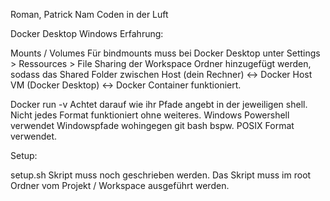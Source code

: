 Roman, Patrick Nam Coden in der Luft


Docker Desktop Windows Erfahrung:

Mounts / Volumes
    Für bindmounts muss bei Docker Desktop unter Settings > Ressources > File Sharing der Workspace Ordner hinzugefügt werden, sodass das Shared Folder zwischen Host (dein Rechner) <-> Docker Host VM (Docker Desktop) <-> Docker Container funktioniert.



Docker run -v
    Achtet darauf wie ihr Pfade angebt in der jeweiligen shell. Nicht jedes Format funktioniert ohne weiteres.
    Windows Powershell verwendet Windowspfade wohingegen git bash bspw. POSIX Format verwendet.


Setup:

setup.sh Skript muss noch geschrieben werden.
Das Skript muss im root Ordner vom Projekt / Workspace ausgeführt werden.